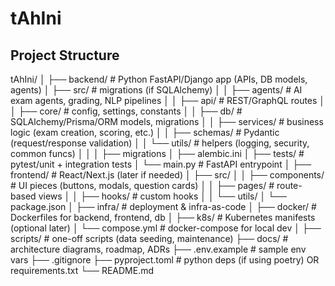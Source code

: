 # tAhIni

## Project Structure
tAhIni/
│
├── backend/               # Python FastAPI/Django app (APIs, DB models, agents)
│   ├── src/         # migrations (if SQLAlchemy)
│   │   ├── agents/        # AI exam agents, grading, NLP pipelines
│   │   ├── api/           # REST/GraphQL routes
│   │   ├── core/          # config, settings, constants
│   │   ├── db/            # SQLAlchemy/Prisma/ORM models, migrations
│   │   ├── services/      # business logic (exam creation, scoring, etc.)
│   │   ├── schemas/       # Pydantic (request/response validation)
│   │   └── utils/         # helpers (logging, security, common funcs)
│   │
│   ├── migrations
│   ├── alembic.ini
│   ├── tests/             # pytest/unit + integration tests
│   └── main.py            # FastAPI entrypoint
│
├── frontend/              # React/Next.js (later if needed)
│   ├── src/
│   │   ├── components/    # UI pieces (buttons, modals, question cards)
│   │   ├── pages/         # route-based views
│   │   ├── hooks/         # custom hooks
│   │   └── utils/
│   └── package.json
│
├── infra/                 # deployment & infra-as-code
│   ├── docker/            # Dockerfiles for backend, frontend, db
│   ├── k8s/               # Kubernetes manifests (optional later)
│   └── compose.yml        # docker-compose for local dev
│
├── scripts/               # one-off scripts (data seeding, maintenance)
├── docs/                  # architecture diagrams, roadmap, ADRs
├── .env.example           # sample env vars
├── .gitignore
├── pyproject.toml         # python deps (if using poetry) OR requirements.txt
└── README.md
